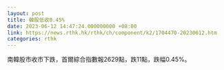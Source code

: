 ```yaml
---
layout: post
title: 韓股低收0.45%
date: 2023-06-12 14:47:24.000000000 +08:00
link: https://news.rthk.hk/rthk/ch/component/k2/1704470-20230612.htm
categories: rthk
---
```


南韓股市收市下跌，首爾綜合指數報2629點，跌11點，跌幅0.45%。
